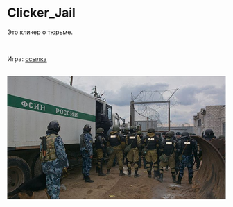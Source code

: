 # Clicker_Jail
<p>Это кликер о тюрьме.</p><br>
<p>Игра: <a href="https://gamejolt.com/games/ZonaClickerAlfa/438863"> ссылка</a></p><br>
<img src="Assets/Sprits/FSIN.jpg">